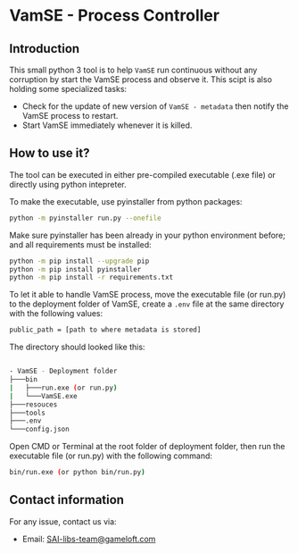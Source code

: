 # VamSE - Process Controller


## Introduction

This small python 3 tool is to help `VamSE` run continuous without any corruption by start the VamSE process and observe it. This scipt is also holding some specialized tasks:
- Check for the update of new version of `VamSE - metadata` then notify the VamSE process to restart.
- Start VamSE immediately whenever it is killed.

## How to use it?

The tool can be executed in either pre-compiled executable (.exe file) or directly using python intepreter.

To make the executable, use pyinstaller from python packages:

```sh
python -m pyinstaller run.py --onefile 
```

Make sure pyinstaller has been already in your python environment before; and all requirements must be installed:

```sh
python -m pip install --upgrade pip
python -m pip install pyinstaller
python -m pip install -r requirements.txt
```

To let it able to handle VamSE process, move the executable file (or run.py) to the deployment folder of VamSE, create a `.env` file at the same directory with the following values:

```sh
public_path = [path to where metadata is stored]
```

The directory should looked like this:

```sh

- VamSE - Deployment folder
├───bin
|   ├───run.exe (or run.py)
|   └───VamSE.exe
├───resouces
├───tools
├───.env
└───config.json
```

Open CMD or Terminal at the root folder of deployment folder, then run the executable file (or run.py) with the following command:

```sh
bin/run.exe (or python bin/run.py)
```

## Contact information

For any issue, contact us via:
- Email: <SAI-libs-team@gameloft.com>